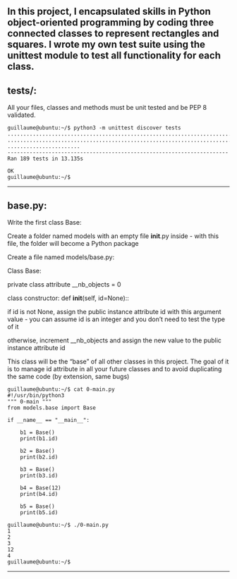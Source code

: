 ## In this project, I encapsulated skills in Python object-oriented programming by coding three connected classes to represent rectangles and squares. I wrote my own test suite using the unittest module to test all functionality for each class.


## tests/:

All your files, classes and methods must be unit tested and be PEP 8 validated.


	guillaume@ubuntu:~/$ python3 -m unittest discover tests
	...................................................................................
	...................................................................................
	.......................
	----------------------------------------------------------------------
	Ran 189 tests in 13.135s
	
	OK
	guillaume@ubuntu:~/$

-----------------------------------------------------------------------------------------------------------------------------------------------------


## base.py:

Write the first class Base:

Create a folder named models with an empty file __init__.py inside - with this file, the folder will become a Python package

Create a file named models/base.py:

Class Base:

private class attribute __nb_objects = 0

class constructor: def __init__(self, id=None)::

if id is not None, assign the public instance attribute id with this argument value - you can assume id is an integer and you don’t need to test the type of it

otherwise, increment __nb_objects and assign the new value to the public instance attribute id

This class will be the “base” of all other classes in this project. The goal of it is to manage id attribute in all your future classes and to avoid duplicating the same code (by extension, same bugs)


	guillaume@ubuntu:~/$ cat 0-main.py
	#!/usr/bin/python3
	""" 0-main """
	from models.base import Base
	
	if __name__ == "__main__":
	
	    b1 = Base()
	    print(b1.id)
	
	    b2 = Base()
	    print(b2.id)
	
	    b3 = Base()
	    print(b3.id)
	
	    b4 = Base(12)
	    print(b4.id)
	
	    b5 = Base()
	    print(b5.id)
	
	guillaume@ubuntu:~/$ ./0-main.py
	1
	2
	3
	12
	4
	guillaume@ubuntu:~/$ 

-----------------------------------------------------------------------------------------------------------------------------------------------------

